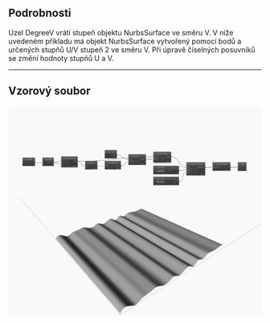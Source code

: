 ## Podrobnosti
Uzel DegreeV vrátí stupeň objektu NurbsSurface ve směru V. V níže uvedeném příkladu má objekt NurbsSurface vytvořený pomocí bodů a určených stupňů U/V stupeň 2 ve směru V. Při úpravě číselných posuvníků se změní hodnoty stupňů U a V.
___
## Vzorový soubor

![DegreeV](./Autodesk.DesignScript.Geometry.NurbsSurface.DegreeV_img.jpg)

